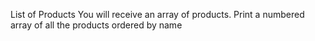 List of Products
You will receive an array of products.
 Print a numbered array of all the products ordered by name